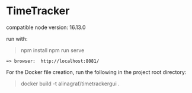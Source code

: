 # TimeTracker

compatible node version: 16.13.0 

run with: 
   > npm install
   > npm run serve

	=> browser:  http://localhost:8081/


For the Docker file creation, run the following in the project root directory:
   > docker build -t alinagraf/timetrackergui .

